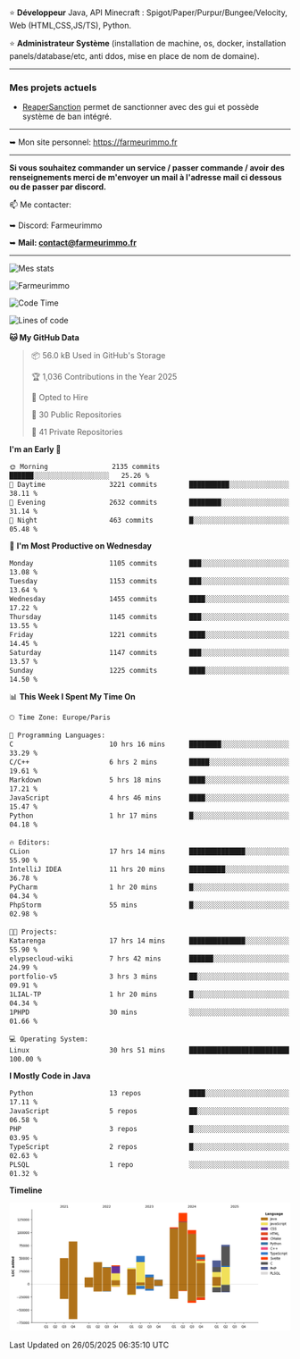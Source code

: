 ⭐ **Développeur** Java, API Minecraft : Spigot/Paper/Purpur/Bungee/Velocity, Web (HTML,CSS,JS/TS), Python.

⭐ **Administrateur Système** (installation de machine, os, docker, installation panels/database/etc, anti ddos, mise en place de nom de domaine).

---

### Mes projets actuels
- [ReaperSanction](https://www.spigotmc.org/resources/reapersanction.89580/) permet de sanctionner avec des gui et possède système de ban intégré.

---

➥ Mon site personnel: https://farmeurimmo.fr

---

**Si vous souhaitez commander un service / passer commande / avoir des renseignements merci de m'envoyer un mail à l'adresse mail ci dessous ou de passer par discord.**

📫 Me contacter:
 
   ➥ Discord: Farmeurimmo
   
   ➥ **Mail: contact@farmeurimmo.fr**

---

![Mes stats](https://github-readme-stats.farmeurimmo.fr/api?username=Farmeurimmo&count_private=true&show_icons=true&theme=radical)

<img src="https://komarev.com/ghpvc/?username=Farmeurimmo" alt="Farmeurimmo" />

<!--START_SECTION:waka-->
![Code Time](http://img.shields.io/badge/Code%20Time-2%2C056%20hrs%2035%20mins-blue)

![Lines of code](https://img.shields.io/badge/From%20Hello%20World%20I%27ve%20Written-903.8%20thousand%20lines%20of%20code-blue)

**🐱 My GitHub Data** 

> 📦 56.0 kB Used in GitHub's Storage 
 > 
> 🏆 1,036 Contributions in the Year 2025
 > 
> 💼 Opted to Hire
 > 
> 📜 30 Public Repositories 
 > 
> 🔑 41 Private Repositories 
 > 
**I'm an Early 🐤** 

```text
🌞 Morning                2135 commits        ██████░░░░░░░░░░░░░░░░░░░   25.26 % 
🌆 Daytime                3221 commits        ██████████░░░░░░░░░░░░░░░   38.11 % 
🌃 Evening                2632 commits        ████████░░░░░░░░░░░░░░░░░   31.14 % 
🌙 Night                  463 commits         █░░░░░░░░░░░░░░░░░░░░░░░░   05.48 % 
```
📅 **I'm Most Productive on Wednesday** 

```text
Monday                   1105 commits        ███░░░░░░░░░░░░░░░░░░░░░░   13.08 % 
Tuesday                  1153 commits        ███░░░░░░░░░░░░░░░░░░░░░░   13.64 % 
Wednesday                1455 commits        ████░░░░░░░░░░░░░░░░░░░░░   17.22 % 
Thursday                 1145 commits        ███░░░░░░░░░░░░░░░░░░░░░░   13.55 % 
Friday                   1221 commits        ████░░░░░░░░░░░░░░░░░░░░░   14.45 % 
Saturday                 1147 commits        ███░░░░░░░░░░░░░░░░░░░░░░   13.57 % 
Sunday                   1225 commits        ████░░░░░░░░░░░░░░░░░░░░░   14.50 % 
```


📊 **This Week I Spent My Time On** 

```text
🕑︎ Time Zone: Europe/Paris

💬 Programming Languages: 
C                        10 hrs 16 mins      ████████░░░░░░░░░░░░░░░░░   33.29 % 
C/C++                    6 hrs 2 mins        █████░░░░░░░░░░░░░░░░░░░░   19.61 % 
Markdown                 5 hrs 18 mins       ████░░░░░░░░░░░░░░░░░░░░░   17.21 % 
JavaScript               4 hrs 46 mins       ████░░░░░░░░░░░░░░░░░░░░░   15.47 % 
Python                   1 hr 17 mins        █░░░░░░░░░░░░░░░░░░░░░░░░   04.18 % 

🔥 Editors: 
CLion                    17 hrs 14 mins      ██████████████░░░░░░░░░░░   55.90 % 
IntelliJ IDEA            11 hrs 20 mins      █████████░░░░░░░░░░░░░░░░   36.78 % 
PyCharm                  1 hr 20 mins        █░░░░░░░░░░░░░░░░░░░░░░░░   04.34 % 
PhpStorm                 55 mins             █░░░░░░░░░░░░░░░░░░░░░░░░   02.98 % 

🐱‍💻 Projects: 
Katarenga                17 hrs 14 mins      ██████████████░░░░░░░░░░░   55.90 % 
elypsecloud-wiki         7 hrs 42 mins       ██████░░░░░░░░░░░░░░░░░░░   24.99 % 
portfolio-v5             3 hrs 3 mins        ██░░░░░░░░░░░░░░░░░░░░░░░   09.91 % 
1LIAL-TP                 1 hr 20 mins        █░░░░░░░░░░░░░░░░░░░░░░░░   04.34 % 
1PHPD                    30 mins             ░░░░░░░░░░░░░░░░░░░░░░░░░   01.66 % 

💻 Operating System: 
Linux                    30 hrs 51 mins      █████████████████████████   100.00 % 
```

**I Mostly Code in Java** 

```text
Python                   13 repos            ████░░░░░░░░░░░░░░░░░░░░░   17.11 % 
JavaScript               5 repos             ██░░░░░░░░░░░░░░░░░░░░░░░   06.58 % 
PHP                      3 repos             █░░░░░░░░░░░░░░░░░░░░░░░░   03.95 % 
TypeScript               2 repos             █░░░░░░░░░░░░░░░░░░░░░░░░   02.63 % 
PLSQL                    1 repo              ░░░░░░░░░░░░░░░░░░░░░░░░░   01.32 % 
```



**Timeline**

![Lines of Code chart](https://raw.githubusercontent.com/Farmeurimmo/Farmeurimmo/main/assets/bar_graph.png)


 Last Updated on 26/05/2025 06:35:10 UTC
<!--END_SECTION:waka-->
